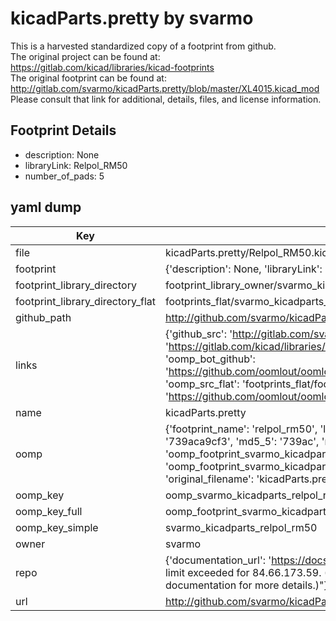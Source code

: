 # kicadParts.pretty by svarmo  
This is a harvested standardized copy of a footprint from github.  
The original project can be found at:  
https://gitlab.com/kicad/libraries/kicad-footprints  
The original footprint can be found at:
http://gitlab.com/svarmo/kicadParts.pretty/blob/master/XL4015.kicad_mod
Please consult that link for additional, details, files, and license information.  
## Footprint Details
* description: None  
* libraryLink: Relpol_RM50  
* number_of_pads: 5  
## yaml dump  
| Key | Value |  
| --- | --- |  
| file | kicadParts.pretty/Relpol_RM50.kicad_mod |  
| footprint | {'description': None, 'libraryLink': 'Relpol_RM50', 'number_of_pads': 5} |  
| footprint_library_directory | footprint_library_owner/svarmo_kicadParts.pretty |  
| footprint_library_directory_flat | footprints_flat/svarmo_kicadparts_relpol_rm50/working |  
| github_path | http://github.com/svarmo/kicadParts.pretty/blob/master/Relpol_RM50.kicad_mod |  
| links | {'github_src': 'http://gitlab.com/svarmo/kicadParts.pretty/blob/master/XL4015.kicad_mod', 'github_src_repo': 'https://gitlab.com/kicad/libraries/kicad-footprints', 'oomp_bot': 'footprints/svarmo_kicadparts_relpol_rm50/working', 'oomp_bot_github': 'https://github.com/oomlout/oomlout_oomp_footprint_bot/tree/main/footprints/svarmo_kicadparts_relpol_rm50/working', 'oomp_src_flat': 'footprints_flat/footprints_flat/svarmo_kicadparts_relpol_rm50/working', 'oomp_src_flat_github': 'https://github.com/oomlout/oomlout_oomp_footprint_src/tree/main/footprints_flat/svarmo_kicadparts_relpol_rm50/working'} |  
| name | kicadParts.pretty |  
| oomp | {'footprint_name': 'relpol_rm50', 'library_name': 'kicadparts', 'md5': '739aca9cf353ad16cd233607b07a2fb4', 'md5_10': '739aca9cf3', 'md5_5': '739ac', 'md5_6': '739aca', 'oomp_key': 'oomp_svarmo_kicadparts_relpol_rm50', 'oomp_key_extra': 'oomp_footprint_svarmo_kicadparts_relpol_rm50', 'oomp_key_full': 'oomp_footprint_svarmo_kicadparts_relpol_rm50_739aca', 'oomp_key_simple': 'svarmo_kicadparts_relpol_rm50', 'original_filename': 'kicadParts.pretty/Relpol_RM50.kicad_mod', 'owner_name': 'svarmo'} |  
| oomp_key | oomp_svarmo_kicadparts_relpol_rm50 |  
| oomp_key_full | oomp_footprint_svarmo_kicadparts_relpol_rm50 |  
| oomp_key_simple | svarmo_kicadparts_relpol_rm50 |  
| owner | svarmo |  
| repo | {'documentation_url': 'https://docs.github.com/rest/overview/resources-in-the-rest-api#rate-limiting', 'message': "API rate limit exceeded for 84.66.173.59. (But here's the good news: Authenticated requests get a higher rate limit. Check out the documentation for more details.)"} |  
| url | http://github.com/svarmo/kicadParts.pretty |  


